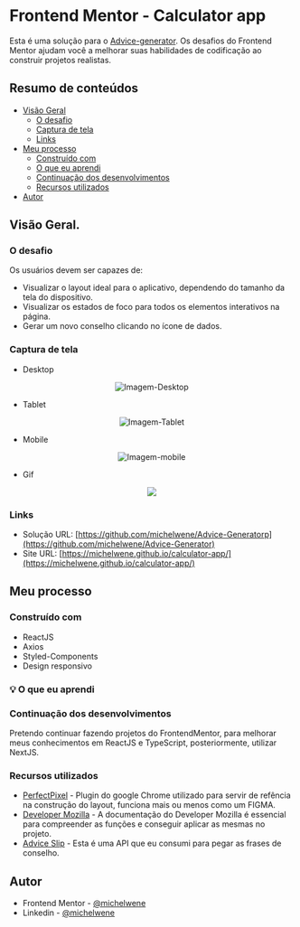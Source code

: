 # Frontend Mentor - Calculator app

Esta é uma solução para o [Advice-generator](https://www.frontendmentor.io/challenges/advice-generator-app-QdUG-13db). Os desafios do Frontend Mentor ajudam você a melhorar suas habilidades de codificação ao construir projetos realistas.

## Resumo de conteúdos

- [Visão Geral](#Visão-Geral)
  - [O desafio](#O-desafio)
  - [Captura de tela](#Captura-de-tela)
  - [Links](#Links)
- [Meu processo](#Meu-processo)
  - [Construído com](#Constrído-com)
  - [O que eu aprendi](#O-que-eu-aprendi)
  - [Continuação dos desenvolvimentos](#Continuação-dos-desenvolvimentos)
  - [Recursos utilizados](#Recursos-utilizados)
- [Autor](#Autor)

## Visão Geral.

### O desafio

Os usuários devem ser capazes de:

- Visualizar o layout ideal para o aplicativo, dependendo do tamanho da tela do dispositivo.
- Visualizar os estados de foco para todos os elementos interativos na página.
- Gerar um novo conselho clicando no ícone de dados.

### Captura de tela

- Desktop
<p  align="center" >
  <img src="assets/images/desktop.png"alt="Imagem-Desktop"/>
</p>

- Tablet
<p  align="center" >
<img src="assets/images/tablet.png"alt="Imagem-Tablet"/>
</p>

- Mobile
<p  align="center" >
<img src="assets/images/mobile.png"alt="Imagem-mobile"/>
</p>

- Gif
<p  align="center" >
<img src="assets/Advice-Generator.gif">
</p>

### Links

- Solução URL: [https://github.com/michelwene/Advice-Generatorp](https://github.com/michelwene/Advice-Generator)
- Site URL: [https://michelwene.github.io/calculator-app/](https://michelwene.github.io/calculator-app/)

## Meu processo

### Construído com

- ReactJS
- Axios
- Styled-Components
- Design responsivo

### :bulb: O que eu aprendi


### Continuação dos desenvolvimentos

Pretendo continuar fazendo projetos do FrontendMentor, para melhorar meus conhecimentos em ReactJS e TypeScript, posteriormente, utilizar NextJS.

### Recursos utilizados

- [PerfectPixel](https://www.welldonecode.com/perfectpixel/) - Plugin do google Chrome utilizado para servir de refência na construção do layout, funciona mais ou menos como um FIGMA.
- [Developer Mozilla](https://developer.mozilla.org/en-US/docs/Web/JavaScript) - A documentação do Developer Mozilla é essencial para compreender as funções e conseguir aplicar as mesmas no projeto.
- [Advice Slip](https://api.adviceslip.com/) - Esta é uma API que eu consumi para pegar as frases de conselho. 

## Autor

- Frontend Mentor - [@michelwene](https://www.frontendmentor.io/profile/michelwene)
- Linkedin - [@michelwene](https://www.linkedin.com/in/michelwene/)
